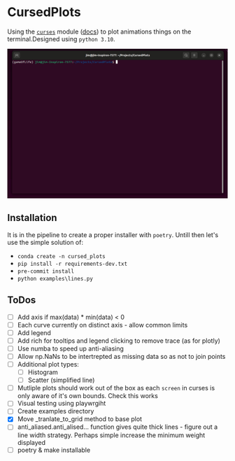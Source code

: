 # CursedPlots

Using the [`curses`](https://docs.python.org/3/howto/curses.html) module ([docs](https://docs.python.org/3/library/curses.html)) to plot animations things on the terminal.Designed using `python 3.10`.

![Example plotting animation](curves.gif)

## Installation

It is in the pipeline to create a proper installer with `poetry`. Untill then let's use the simple solution of:
 * `conda create -n cursed_plots`
 * `pip install -r requirements-dev.txt`
 * `pre-commit install`
 * `python examples\lines.py`

## ToDos

 - [ ] Add axis if max(data) * min(data) < 0
 - [ ] Each curve currently on distinct axis - allow common limits
 - [ ] Add legend
 - [ ] Add rich for tooltips and legend clicking to remove trace (as for plotly)
 - [ ] Use numba to speed up anti-aliasing
 - [ ] Allow np.NaNs to be intertrepted as missing data so as not to join points
 - [ ] Additional plot types:
     - [ ] Histogram
     - [ ] Scatter (simplified line)
 - [ ] Mutliple plots should work out of the box as each `screen` in curses is only aware of it's own bounds. Check this works
 - [ ] Visual testing using playwrgiht
 - [ ] Create examples directory
 - [x] Move _tranlate_to_grid method to base plot
 - [ ] anti_aliased.anti_alised... function gives quite thick lines - figure out a line width strategy. Perhaps simple increase the minimum weight displayed
 - [ ] poetry & make installable
